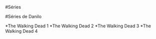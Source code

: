 #Séries

#Séries de Danilo

*The Walking Dead 1
*The Walking Dead 2
*The Walking Dead 3
*The Walking Dead 4
